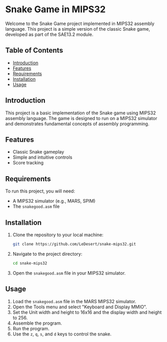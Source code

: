 # Snake Game in MIPS32

Welcome to the Snake Game project implemented in MIPS32 assembly language. This project is a simple version of the classic Snake game, developed as part of the SAE13.2 module.

## Table of Contents

- [Introduction](#introduction)
- [Features](#features)
- [Requirements](#requirements)
- [Installation](#installation)
- [Usage](#usage)


## Introduction

This project is a basic implementation of the Snake game using MIPS32 assembly language. The game is designed to run on a MIPS32 simulator and demonstrates fundamental concepts of assembly programming.

## Features

- Classic Snake gameplay
- Simple and intuitive controls
- Score tracking

## Requirements

To run this project, you will need:

- A MIPS32 simulator (e.g., MARS, SPIM)
- The `snakegood.asm` file

## Installation

1. Clone the repository to your local machine:

    ```sh
    git clone https://github.com/LeDesert/snake-mips32.git
    ```

2. Navigate to the project directory:

    ```sh
    cd snake-mips32
    ```

3. Open the `snakegood.asm` file in your MIPS32 simulator.

## Usage

1. Load the `snakegood.asm` file in the MARS MIPS32 simulator.
2. Open the Tools menu and select "Keyboard and Display MMIO".
3. Set the Unit width and height to 16x16 and the display width and height to 256.
4. Assemble the program.
5. Run the program.
6. Use the `z`, `q`, `s`, and `d` keys to control the snake.

